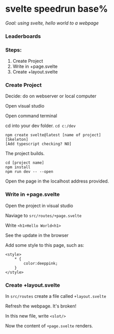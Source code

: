 # svelte speedrun base%
*Goal: using svelte, hello world to a webpage*

### Leaderboards 


### Steps:
1. Create Project
2. Write in +page.svelte
3. Create +layout.svelte

### Create Project

Decide: do on webserver or local computer

Open visual studio

Open command terminal 

cd into your dev folder. 
```cd c:/dev```

```
npm create svelte@latest [name of project]
[Skeleton]
[Add typescript checking? NO]
```
The project builds.

```
cd [project name]
npm install
npm run dev -- --open
```

Open the page in the localhost address provided.

### Write in +page.svelte

Open the project in visual studio

Naviage to ```src/routes/+page.svelte```

Write ```<h1>Hello World<h1>```

See the update in the browser

Add some style to this page, such as:

```
<style>
    * {
        color:deeppink;
    }
</style>
```

### Create +layout.svelte

In ```src/routes``` create a file called ```+layout.svelte```

Refresh the webpage. It's broken!

In this new file, write ```<slot/>```

Now the content of ```+page.svelte``` renders.



